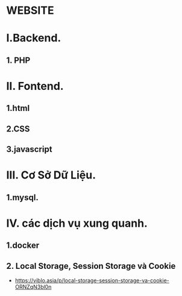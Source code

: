 # WEBSITE
# I.Backend.
## 1. PHP

# II. Fontend.
## 1.html
## 2.CSS
## 3.javascript

# III. Cơ Sở Dữ Liệu.
## 1.mysql.


# IV. các dịch vụ xung quanh.
## 1.docker
## 2. Local Storage, Session Storage và Cookie
- https://viblo.asia/p/local-storage-session-storage-va-cookie-ORNZqN3bl0n


